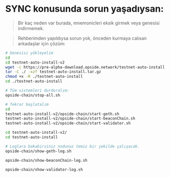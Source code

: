 # SYNC konusunda sorun yaşadıysan:

> Bir kaç neden var burada, mnemonicleri eksik girmek veya genesisi indirmemek.

> Rehberimden yapıldıysa sorun yok, önceden kurmaya calısan arkadaşlar için çözüm:

```sh
# Genesisi yükleyelim
cd
cd testnet-auto-install-v2
wget -c https://pre-alpha-download.opside.network/testnet-auto-install.tar.gz 
tar -C ./ -xzf testnet-auto-install.tar.gz
chmod +x -R ./testnet-auto-install
cd ./testnet-auto-install
```
```sh
# Tüm sistemleri durduralım:
opside-chain/stop-all.sh
```
```sh
# Tekrar başlatalım
cd
testnet-auto-install-v2/opside-chain/start-geth.sh
testnet-auto-install-v2/opside-chain/start-beaconChain.sh
testnet-auto-install-v2/opside-chain/start-validator.sh
```
```sh
cd testnet-auto-install-v2/
cd testnet-auto-install

# Loglara bakabirsiniz nodunuz temiz bir şekilde çalışacak.
opside-chain/show-geth-log.sh

opside-chain/show-beaconChain-log.sh

opside-chain/show-validator-log.sh
```
